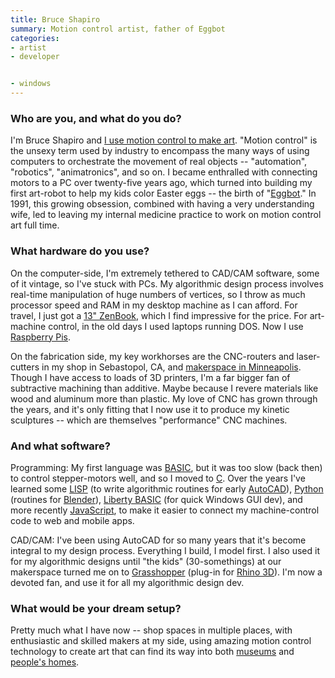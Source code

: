 ```yaml
---
title: Bruce Shapiro
summary: Motion control artist, father of Eggbot
categories:
- artist
- developer


- windows
---
```


### Who are you, and what do you do?

I'm Bruce Shapiro and [I use motion control to make art](http://www.taomc.com/ "Bruce's website."). "Motion control" is the unsexy term used by industry to encompass the many ways of using computers to orchestrate the movement of real objects -- "automation", "robotics", "animatronics", and so on. I became enthralled with connecting motors to a PC over twenty-five years ago, which turned into building my first art-robot to help my kids color Easter eggs -- the birth of "[Eggbot](http://egg-bot.com/ "Bruce's machine for decorating eggs.")." In 1991, this growing obsession, combined with having a very understanding wife, led to leaving my internal medicine practice to work on motion control art full time. 

### What hardware do you use?

On the computer-side, I'm extremely tethered to CAD/CAM software, some of it vintage, so I've stuck with PCs. My algorithmic design process involves real-time manipulation of huge numbers of vertices, so I throw as much processor speed and RAM in my desktop machine as I can afford. For travel, I just got a [13" ZenBook][zenbook-ux303ub], which I find impressive for the price. For art-machine control, in the old days I used laptops running DOS. Now I use [Raspberry Pis][raspberry-pi].

On the fabrication side, my key workhorses are the CNC-routers and laser-cutters in my shop in Sebastopol, CA, and [makerspace in Minneapolis](http://nordeastmakers.com/ "A makerspace in Minneapolis."). Though I have access to loads of 3D printers, I'm a far bigger fan of subtractive machining than additive. Maybe because I revere materials like wood and aluminum more than plastic. My love of CNC has grown through the years, and it's only fitting that I now use it to produce my kinetic sculptures -- which are themselves "performance" CNC machines.

### And what software?

Programming: My first language was [BASIC][], but it was too slow (back then) to control stepper-motors well, and so I moved to [C][]. Over the years I've learned some [LISP][] (to write algorithmic routines for early [AutoCAD][]), [Python][] (routines for [Blender][]), [Liberty BASIC][liberty-basic] (for quick Windows GUI dev), and more recently [JavaScript][], to make it easier to connect my machine-control code to web and mobile apps.

CAD/CAM: I've been using AutoCAD for so many years that it's become integral to my design process. Everything I build, I model first. I also used it for my algorithmic designs until "the kids" (30-somethings) at our makerspace turned me on to [Grasshopper][] (plug-in for [Rhino 3D][rhino]). I'm now a devoted fan, and use it for all my algorithmic design dev.

### What would be your dream setup?

Pretty much what I have now -- shop spaces in multiple places, with enthusiastic and skilled makers at my side, using amazing motion control technology to create art that can find its way into both [museums](http://www.taomc.com/installations-and-showings-1 "A list of Bruce's museum displays.") and [people's homes](http://www.taomc.com/blog/ "Bruce's weblog.").

[raspberry-pi]: https://en.wikipedia.org/wiki/Raspberry_Pi "A single-board hackable computer."
[zenbook-ux303ub]: https://www.asus.com/Notebooks/ASUS-ZenBook-UX303UB/ "A 13.3 inch PC laptop."
[autocad]: https://www.autodesk.com/products/autocad/overview "CAD software."
[basic]: https://en.wikipedia.org/wiki/BASIC "A programming language."
[blender]: https://www.blender.org/ "A free, open-source 3D renderer."
[c]: https://en.wikipedia.org/wiki/C_(programming_language) "A compiled programming language."
[grasshopper]: https://www.grasshopper3d.com/ "A graphical algorithm editor for Rhino."
[javascript]: https://en.wikipedia.org/wiki/JavaScript "An interpreted scripting language."
[liberty-basic]: http://libertybasic.com/ "A Windows-based BASIC programming system."
[lisp]: https://en.wikipedia.org/wiki/Lisp_(programming_language) "An old programming language."
[python]: https://www.python.org/ "An interpreted scripting language."
[rhino]: https://www.rhino3d.com/ "3D modelling software."
